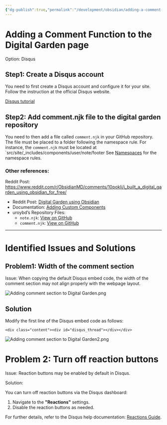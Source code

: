 ```yaml
---
{"dg-publish":true,"permalink":"/development/obsidian/adding-a-comment-function-to-the-digital-garden-page/","tags":["Digital_Garden"],"dgShowToc":true,"created":"2024-12-08T09:51:17.538+01:00","updated":"2024-12-08T16:54:33.231+01:00"}
---
```



# Adding a Comment Function to the Digital Garden page

Option: Disqus

## Step1:  Create a Disqus account

You need to first create a Disqus account and configure it for your site. 
Follow the instruction at the official Disqus website. 

[Disqus tutorial](https://disqus.com/admin/universalcode/#configuration-variables)

## Step2: Add comment.njk file to the digital garden repository

You need to then add a file called `comment.njk` in your GitHub repository. 
The file must be placed to a folder following the namespace rule. For instance, the `comment.njk` must be located at `src/site/_includes/components/user/note/footer 
See [Namespaces](https://dg-docs.ole.dev/advanced/adding-custom-components/) for the namespace rules. 

### Other references:
Reddit Post: https://www.reddit.com/r/ObsidianMD/comments/10pokli/i_built_a_digital_garden_using_obsidian_for_free/

- Reddit Post: [Digital Garden using Obsidian](https://www.reddit.com/r/ObsidianMD/comments/10pokli/i_built_a_digital_garden_using_obsidian_for_free/)
- Documentation: [Adding Custom Components](https://dg-docs.ole.dev/advanced/adding-custom-components/)
- uroybd’s Repository Files:
    - `note.njk`: [View on GitHub](https://github.com/uroybd/topobon/blob/main/src/site/_includes/layouts/note.njk)
    - `comment.njk`: [View on GitHub](https://github.com/uroybd/topobon/blob/main/src/site/_includes/components/user/notes/footer/001-comment.njk)


---
# Identified Issues and Solutions

## Problem1: Width of the comment section

Issue: When copying the default Disqus embed code, the width of the comment section may not align properly with the webpage layout.

![Adding comment section to Digital Garden.png](/img/user/Development/Obsidian/9_Pictures/Adding%20comment%20section%20to%20Digital%20Garden.png)

## Solution

Modify the first line of the Disqus embed code as follows:

```
<div class="content"><div id="disqus_thread"></div></div>
```

![Adding comment section to Digital Garden2.png](/img/user/Development/Obsidian/9_Pictures/Adding%20comment%20section%20to%20Digital%20Garden2.png)


# Problem 2: Turn off reaction buttons

Issue: 
Reaction buttons may be enabled by default in Disqus. 

Solution:

You can turn off reaction buttons via the Disqus dashboard:
1. Navigate to the **"Reactions"** settings.
2. Disable the reaction buttons as needed.

For further details, refer to the Disqus help documentation: [Reactions Guide](https://help.disqus.com/en/articles/2199501-reactions).

